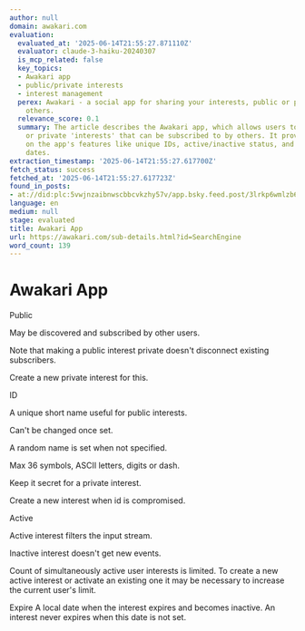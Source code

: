 ```yaml
---
author: null
domain: awakari.com
evaluation:
  evaluated_at: '2025-06-14T21:55:27.871110Z'
  evaluator: claude-3-haiku-20240307
  is_mcp_related: false
  key_topics:
  - Awakari app
  - public/private interests
  - interest management
  perex: Awakari - a social app for sharing your interests, public or private, with
    others.
  relevance_score: 0.1
  summary: The article describes the Awakari app, which allows users to create public
    or private 'interests' that can be subscribed to by others. It provides details
    on the app's features like unique IDs, active/inactive status, and expiration
    dates.
extraction_timestamp: '2025-06-14T21:55:27.617700Z'
fetch_status: success
fetched_at: '2025-06-14T21:55:27.617723Z'
found_in_posts:
- at://did:plc:5vwjnzaibnwscbbcvkzhy57v/app.bsky.feed.post/3lrkp6wmlzb62
language: en
medium: null
stage: evaluated
title: Awakari App
url: https://awakari.com/sub-details.html?id=SearchEngine
word_count: 139
---
```


# Awakari App

Public

May be discovered and subscribed by other users.

Note that making a public interest private doesn't disconnect existing subscribers.

Create a new private interest for this.

ID

A unique short name useful for public interests.

Can't be changed once set.

A random name is set when not specified.

Max 36 symbols, ASCII letters, digits or dash.

Keep it secret for a private interest.

Create a new interest when id is compromised.

Active

Active interest filters the input stream.

Inactive interest doesn't get new events.

Count of simultaneously active user interests is limited. To create a new active interest or activate an existing one it may be necessary to increase the current user's limit.

Expire  A local date when the interest expires and becomes inactive. An interest never expires when this date is not set.